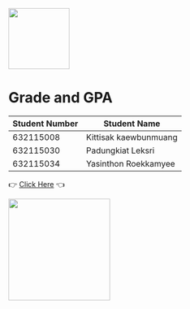 <p align = "left">
    <img src = "https://stri.cmu.ac.th/img/logo/cmu-logo-th-extra.png" width = "120" height = "120"/>
</p>    

# Grade and GPA #



Student Number | Student Name
-------------|--------------
632115008 | Kittisak kaewbunmuang
632115030 | Padungkiat Leksri
632115034 | Yasinthon Roekkamyee



:point_right: [Click Here](https://padungkiat.github.io/Project-1/ "Grade and GPA") :point_left:
<br/>

<p align = "left">
    <img src = "https://www.designineducation.com/images/camt_horizontal.png" width = "200"/>
</p>